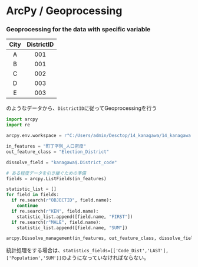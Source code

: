 # ArcPy / Geoprocessing

### Geoprocessing for the data with specific variable
| City | DistrictID |
|:----:|:----------:|
|   A  |     001    |
|   B  |     001    |
|   C  |     002    |
|   D  |     003    |
|   E  |     003    |
のようなデータから、`DistrictID`に従ってGeoprocessingを行う<br>

```Python
import arcpy
import re

arcpy.env.workspace = r"C:/Users/admin/Desctop/14_kanagawa/14_kanagawa.gdb"

in_features = "町丁字別_人口密度"
out_feature_class = "Election_District"

dissolve_field = "kanagawa$.District_code"

# ある程度データを引き継ぐための準備
fields = arcpy.ListFields(in_features)

statistic_list = []
for field in fields:
  if re.search(r"OBJECTID", field.name):
    continue
  if re.search(r"KEN", field.name):
    statistic_list.append([field.name, "FIRST"])
  if re.search(r"MALE", field.name):
    statistic_list.append([field.name, "SUM"])

arcpy.Dissolve_management(in_features, out_feature_class, dissolve_field, statistic_list, "MULTI_PART", "DISSOLVE_LINES")
```
統計処理をする場合は、`statistics_fields=[['Code_Dist','LAST'],['Population','SUM']]`のようになっていなければならない。

